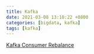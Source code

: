 ```yaml
---
title: Kafka
date: 2021-03-08 13:10:22 +0800
categories: [bigdata, kafka]
tags: [kafka]
---
```


[Kafka Consumer Rebalance](https://sergiuoltean.com/2020/08/19/kafka-consumer-rebalance/)
